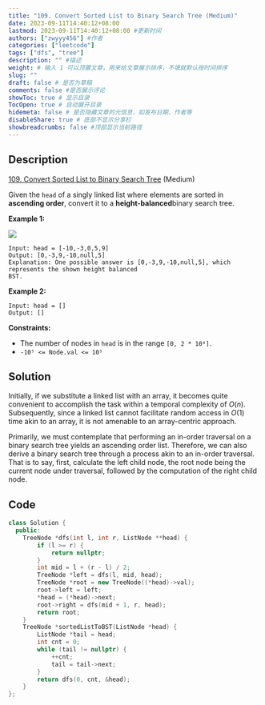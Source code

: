 ```yaml
---
title: "109. Convert Sorted List to Binary Search Tree (Medium)"
date: 2023-09-11T14:40:12+08:00
lastmod: 2023-09-11T14:40:12+08:00 #更新时间
authors: ["zwyyy456"] #作者
categories: ["leetcode"]
tags: ["dfs", "tree"]
description: "" #描述
weight: # 输入 1 可以顶置文章，用来给文章展示排序，不填就默认按时间排序
slug: ""
draft: false # 是否为草稿
comments: false #是否展示评论
showToc: true # 显示目录
TocOpen: true # 自动展开目录
hidemeta: false # 是否隐藏文章的元信息，如发布日期、作者等
disableShare: true # 底部不显示分享栏
showbreadcrumbs: false #顶部显示当前路径
---
```

## Description

[109. Convert Sorted List to Binary Search Tree][link] (Medium)

[link]: https://leetcode.com/problems/convert-sorted-list-to-binary-search-tree/

Given the `head` of a singly linked list where elements are sorted in **ascending order**, convert
it to a **height-balanced**binary search tree.

**Example 1:**

![](https://pic-upyun.zwyyy456.tech/smms/2023-12-26-65440.jpg)

```
Input: head = [-10,-3,0,5,9]
Output: [0,-3,9,-10,null,5]
Explanation: One possible answer is [0,-3,9,-10,null,5], which represents the shown height balanced
BST.
```

**Example 2:**

```
Input: head = []
Output: []
```

**Constraints:**

- The number of nodes in `head` is in the range `[0, 2 * 10⁴]`.
- `-10⁵ <= Node.val <= 10⁵`


## Solution

Initially, if we substitute a linked list with an array, it becomes quite convenient to accomplish the task within a temporal complexity of $O(n)$. Subsequently, since a linked list cannot facilitate random access in $O(1)$ time akin to an array, it is not amenable to an array-centric approach.

Primarily, we must contemplate that performing an in-order traversal on a binary search tree yields an ascending order list. Therefore, we can also derive a binary search tree through a process akin to an in-order traversal. That is to say, first, calculate the left child node, the root node being the current node under traversal, followed by the computation of the right child node.

## Code
```cpp
class Solution {
  public:
    TreeNode *dfs(int l, int r, ListNode **head) {
        if (l >= r) {
            return nullptr;
        }
        int mid = l + (r - l) / 2;
        TreeNode *left = dfs(l, mid, head);
        TreeNode *root = new TreeNode((*head)->val);
        root->left = left;
        *head = (*head)->next;
        root->right = dfs(mid + 1, r, head);
        return root;
    }
    TreeNode *sortedListToBST(ListNode *head) {
        ListNode *tail = head;
        int cnt = 0;
        while (tail != nullptr) {
            ++cnt;
            tail = tail->next;
        }
        return dfs(0, cnt, &head);
    }
};
```

